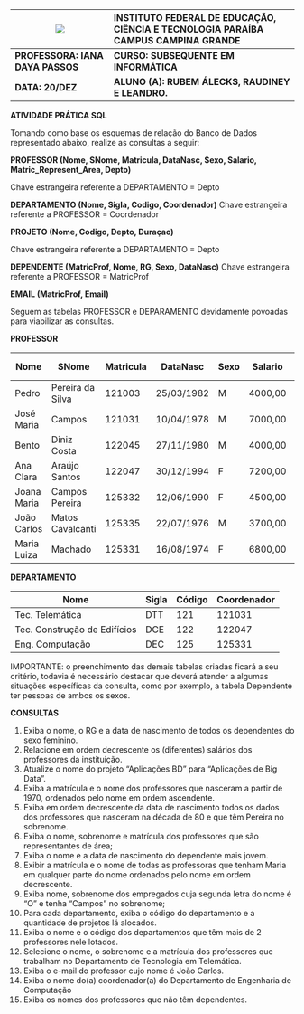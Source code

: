 ﻿

|![](Aspose.Words.b48db382-f2c4-4ef4-949d-79997e01d789.001.png)|**INSTITUTO FEDERAL DE EDUCAÇÃO, CIÊNCIA E TECNOLOGIA PARAÍBA CAMPUS CAMPINA GRANDE**|
| - | :- |
|**PROFESSORA: IANA DAYA PASSOS**|**CURSO: SUBSEQUENTE EM INFORMÁTICA**|**DISCIPLINA: BANCO DE DADOS**|
|**DATA: 20/DEZ**  |**ALUNO (A): RUBEM ÁLECKS, RAUDINEY E LEANDRO.** |
**ATIVIDADE PRÁTICA SQL** 

Tomando como base os esquemas de relação do Banco de Dados representado abaixo, realize as consultas a seguir:

**PROFESSOR (Nome, SNome, Matricula, DataNasc, Sexo, Salario, Matric\_Represent\_Area, Depto)**

Chave estrangeira referente a DEPARTAMENTO = Depto

**DEPARTAMENTO (Nome, Sigla, Codigo, Coordenador)** Chave estrangeira referente a PROFESSOR = Coordenador

**PROJETO (Nome, Codigo, Depto, Duraçao)**

Chave estrangeira referente a DEPARTAMENTO = Depto

**DEPENDENTE (MatricProf, Nome, RG, Sexo, DataNasc)** Chave estrangeira referente a PROFESSOR = MatricProf

**EMAIL (MatricProf, Email)**

Seguem as tabelas PROFESSOR e DEPARAMENTO devidamente povoadas para viabilizar as consultas.

**PROFESSOR**



|**Nome**|**SNome**|**Matricula**|**DataNasc**|**Sexo**|**Salario**|**Matric\_Repre sent\_Area**|**Depto**|
| - | - | - | - | - | - | :-: | - |
|Pedro|Pereira da Silva|121003|25/03/1982|M|4000,00||121|
|José Maria|Campos|121031|10/04/1978|M|7000,00|121003|121|
|Bento|Diniz Costa|122045|27/11/1980|M|4000,00||122|
|Ana Clara|Araújo Santos|122047|30/12/1994|F|7200,00|122045|122|
|Joana Maria|Campos Pereira|125332|12/06/1990|F|4500,00||125|
|João Carlos|Matos Cavalcanti|125335|22/07/1976|M|3700,00|125332|125|
|Maria Luiza|Machado|125331|16/08/1974|F|6800,00|125332|125|
**DEPARTAMENTO**



|**Nome**|**Sigla**|**Código**|**Coordenador**|
| - | - | - | - |
|Tec. Telemática|DTT|121|121031|
|Tec. Construção de Edifícios|DCE|122|122047|
|Eng. Computação|DEC|125|125331|
IMPORTANTE: o preenchimento das demais tabelas criadas ficará a seu critério, todavia é necessário destacar que deverá atender a algumas situações específicas da consulta, como por exemplo, a tabela Dependente ter pessoas de ambos os sexos.

**CONSULTAS**

1. Exiba o nome, o RG e a data de nascimento de todos os dependentes do sexo feminino.
1. Relacione em ordem decrescente os (diferentes) salários dos professores da instituição.
1. Atualize o nome do projeto “Aplicações BD” para “Aplicações de Big Data”.
1. Exiba a matrícula e o nome dos professores que nasceram a partir de 1970, ordenados pelo nome em ordem ascendente.
5. Exiba em ordem decrescente da data de nascimento todos os dados dos professores que nasceram na década de 80 e que têm Pereira no sobrenome.
5. Exiba o nome, sobrenome e matrícula dos professores que são representantes de área;
5. Exiba o nome e a data de nascimento do dependente mais jovem.
5. Exibir a matrícula e o nome de todas as professoras que tenham Maria em qualquer parte do nome ordenados pelo nome em ordem decrescente.
5. Exiba nome, sobrenome dos empregados cuja segunda letra do nome é “O” e tenha “Campos” no sobrenome;
5. Para cada departamento, exiba o código do departamento e a quantidade de projetos lá alocados.
5. Exiba o nome e o código dos departamentos que têm mais de 2 professores nele lotados.
5. Selecione o nome, o sobrenome e a matrícula dos professores que trabalham no Departamento de Tecnologia em Telemática. 
5. Exiba o e-mail do professor cujo nome é João Carlos.
5. Exiba o nome do(a) coordenador(a) do Departamento de Engenharia de Computação
5. Exiba os nomes dos professores que não têm dependentes.
